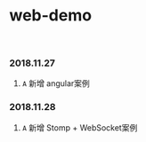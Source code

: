 # web-demo

<br/>

### 2018.11.27
1. `A` 新增 angular案例

### 2018.11.28
1. `A` 新增 Stomp + WebSocket案例
